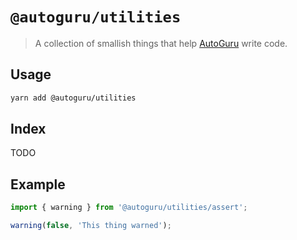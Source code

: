 # `@autoguru/utilities`

> A collection of smallish things that help
> [AutoGuru](https://www.autoguru.com.au/) write code.

## Usage

```sh
yarn add @autoguru/utilities
```

## Index

TODO

## Example

```js
import { warning } from '@autoguru/utilities/assert';

warning(false, 'This thing warned');
```
